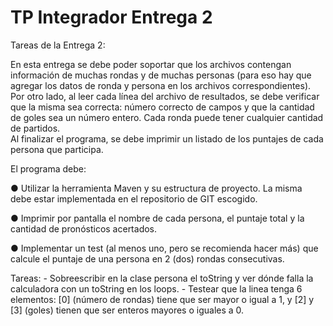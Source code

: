 # TP Integrador Entrega 2

Tareas de la Entrega 2:  

En esta entrega se debe poder soportar que los archivos contengan información de muchas rondas y de muchas personas (para eso hay que agregar los datos de ronda y persona en los archivos correspondientes).  
Por otro lado, al leer cada línea del archivo de resultados, se debe verificar que la misma sea correcta: número correcto de campos y que la cantidad de goles sea un número entero. Cada ronda puede tener cualquier cantidad de partidos.  
Al finalizar el programa, se debe imprimir un listado de los puntajes de cada persona que participa.  

El programa debe:  

● Utilizar la herramienta Maven y su estructura de proyecto. La misma debe estar implementada en el repositorio de GIT escogido.

● Imprimir por pantalla el nombre de cada persona, el puntaje total y la cantidad de pronósticos acertados.

● Implementar un test (al menos uno, pero se recomienda hacer más) que calcule el puntaje de una persona en 2 (dos) rondas consecutivas.


Tareas:
    - Sobreescribir en la clase persona el toString y ver dónde falla la calculadora con un toString en los loops.
    - Testear que la linea tenga 6 elementos: [0] (número de rondas) tiene que ser mayor o igual a 1, y [2] y [3] (goles) tienen que ser enteros mayores o iguales a 0.
